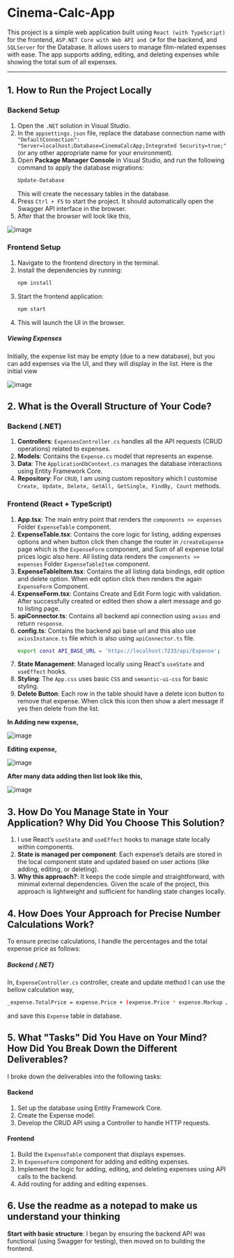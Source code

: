 # Cinema-Calc-App
This project is a simple web application built using `React (with TypeScript)` for the frontend, `ASP.NET Core with Web API and C#` for the backend, and `SQLServer` for the Database. It allows users to manage film-related expenses with ease. The app supports adding, editing, and deleting expenses while showing the total sum of all expenses.

---

## 1. How to Run the Project Locally

### Backend Setup

1. Open the `.NET` solution in Visual Studio.
2. In the `appsettings.json` file, replace the database connection name with `
  "DefaultConnection": "Server=localhost;Database=CinemaCalcApp;Integrated Security=true;"` (or any other appropriate name for your environment).
3. Open **Package Manager Console** in Visual Studio, and run the following command to apply the database migrations:
   ```bash
   Update-Database
   ```
   This will create the necessary tables in the database. 
4. Press `Ctrl + F5` to start the project. It should automatically open the Swagger API interface in the browser.
5. After that the browser will look like this,
   
  ![image](https://github.com/user-attachments/assets/bad04064-df33-4097-8308-4df1799447cc)

### Frontend Setup
1. Navigate to the frontend directory in the terminal.
2. Install the dependencies by running:
   ```bash
   npm install
   ```
3. Start the frontend application:
    ```bash
    npm start
    ```
4. This will launch the UI in the browser.
##### Viewing Expenses
Initially, the expense list may be empty (due to a new database), but you can add expenses via the UI, and they will display in the list.
Here is the initial view

![image](https://github.com/user-attachments/assets/fb682440-2f4b-470d-845b-7f074bfc9f7c)

## 2. What is the Overall Structure of Your Code?
### Backend (.NET)
1. **Controllers**: `ExpensesController.cs` handles all the API requests (CRUD operations) related to expenses.
2. **Models**: Contains the `Expense.cs` model that represents an expense.
3. **Data**: The `ApplicationDbContext.cs` manages the database interactions using Entity Framework Core.
4. **Repository**: For `CRUD`, I am using custom repository which I customise `Create, Update, Delete, GetAll, GetSingle, FindBy, Count` methods.

### Frontend (React + TypeScript)
1. **App.tsx**: The main entry point that renders the `components >> expenses` Folder `ExpenseTable` component.
2. **ExpenseTable.tsx**: Contains the core logic for listing, adding expenses options and when button click then change the router in `/createExpense` page which is the `ExpenseForm` component, and Sum of all expense total prices logic also here. All listing data renders the `components >> expenses` Folder `ExpenseTableItem` component.
3. **ExpenseTableItem.tsx**: Contains the all listing data bindings, edit option and delete option. When edit option click then renders the again `ExpenseForm` Component.
4. **ExpenseForm.tsx**: Contains Create and Edit Form logic with validation. After successfully created or edited then show a alert message and go to listing page.
5. **apiConnector.ts**: Contains all backend api connection using `axios` and return `response`. 
6. **config.ts**: Contains the backend api base url and this also use `axiosInstance.ts` file which is also using `apiConnector.ts` file. 
    ```bash
    export const API_BASE_URL = 'https://localhost:7233/api/Expense';
    ```
7. **State Management**: Managed locally using React's `useState` and `useEffect` hooks.
8. **Styling**: The `App.css` uses basic `CSS` and `semantic-ui-css` for basic styling.
9. **Delete Button**: Each row in the table should have a delete icon button to remove that expense. When click this icon then show a alert message if yes then delete from the list.

**In Adding new expense,**

![image](https://github.com/user-attachments/assets/2350d0d4-3169-4b16-9c0f-882e60ca351e)

**Editing expense,**

![image](https://github.com/user-attachments/assets/58da94ea-5714-42df-acb4-222f98e3a724)

**After many data adding then list look like this,**

![image](https://github.com/user-attachments/assets/ac3e0272-98c9-4500-a7a7-370b1716d173)

## 3. How Do You Manage State in Your Application? Why Did You Choose This Solution?
1. I use React’s `useState` and `useEffect` hooks to manage state locally within components.
2. **State is managed per component**: Each expense’s details are stored in the local component state and updated based on user actions (like adding, editing, or deleting).
3. **Why this approach?**: It keeps the code simple and straightforward, with minimal external dependencies. Given the scale of the project, this approach is lightweight and sufficient for handling state changes locally.

## 4. How Does Your Approach for Precise Number Calculations Work?
To ensure precise calculations, I handle the percentages and the total expense price as follows:
##### Backend (.NET)
In, `ExpenseController.cs` controller, create and update method I can use the bellow calculation way,
```bash
_expense.TotalPrice = expense.Price + (expense.Price * expense.Markup / 100);
```
and save this `Expense` table in database.

## 5. What "Tasks" Did You Have on Your Mind? How Did You Break Down the Different Deliverables?
I broke down the deliverables into the following tasks:
#### Backend
1. Set up the database using Entity Framework Core.
2. Create the Expense model.
3. Develop the CRUD API using a Controller to handle HTTP requests.

#### Frontend
1. Build the `ExpenseTable` component that displays expenses.
2. In `ExpenseForm` component for adding and editing expenses.
3. Implement the logic for adding, editing, and deleting expenses using API calls to the backend.
4. Add routing for adding and editing expenses.

## 6. Use the readme as a notepad to make us understand your thinking

**Start with basic structure**: I began by ensuring the backend API was functional (using Swagger for testing), then moved on to building the frontend.
